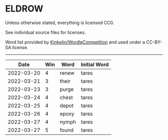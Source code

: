 ELDROW
===

Unless otherwise stated, everything is licensed CC0.

See individual source files for licenses.

Word list provided by [Kinkelin/WordleCompetition](https://github.com/Kinkelin/WordleCompetition) and
used under a CC-BY-SA license.

---

| Date | Win | Word | Initial Word |
|---|---|---|---|
| 2022-03-20 | 4 | renew | tares |
| 2022-03-21 | 3 | their | tares |
| 2022-03-23 | 3 | purge | tares |
| 2022-03-24 | 4 | chest | tares |
| 2022-03-25 | 4 | depot | tares |
| 2022-03-26 | 4 | epoxy | tares |
| 2022-03-27 | 4 | nymph | tares |
| 2022-03-27 | 5 | found | tares |
